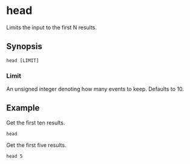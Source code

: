 # head

Limits the input to the first N results.

## Synopsis

```
head [LIMIT]
```

### Limit

An unsigned integer denoting how many events to keep. Defaults to 10.

## Example

Get the first ten results.

```
head
```

Get the first five results.

```
head 5
```
